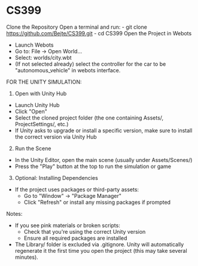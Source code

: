 # CS399

Clone the Repository
  Open a terminal and run:
    - git clone https://github.com/Bejte/CS399.git
    - cd CS399
  Open the Project in Webots
   - Launch Webots
   - Go to: File → Open World…
   - Select: worlds/city.wbt
   - (If not selected already) select the controller for the car to be "autonomous_vehicle" in webots interface.

FOR THE UNITY SIMULATION:
1. Open with Unity Hub

- Launch Unity Hub
- Click "Open"
- Select the cloned project folder (the one containing Assets/, ProjectSettings/, etc.)
- If Unity asks to upgrade or install a specific version, make sure to install the correct version via Unity Hub

2. Run the Scene

- In the Unity Editor, open the main scene (usually under Assets/Scenes/)
- Press the "Play" button at the top to run the simulation or game

3. Optional: Installing Dependencies

- If the project uses packages or third-party assets:
  - Go to "Window" → "Package Manager"
  - Click "Refresh" or install any missing packages if prompted

Notes:
- If you see pink materials or broken scripts:
  - Check that you're using the correct Unity version
  - Ensure all required packages are installed
- The Library/ folder is excluded via .gitignore. Unity will automatically regenerate it the first time you open the project (this may take several minutes).
